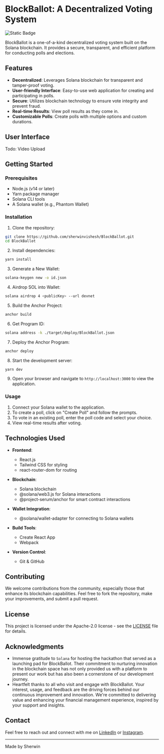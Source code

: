 
# BlockBallot: A Decentralized Voting System

![Static Badge](https://img.shields.io/badge/Solana_Hacker_House_:_Bengaluru-_Project_Submitted-blue)

BlockBallot is a one-of-a-kind decentralized voting system built on the Solana blockchain. It provides a secure, transparent, and efficient platform for conducting polls and elections.

## Features

- **Decentralized**: Leverages Solana blockchain for transparent and tamper-proof voting.
- **User-friendly Interface**: Easy-to-use web application for creating and participating in polls.
- **Secure**: Utilizes blockchain technology to ensure vote integrity and prevent fraud.
- **Real-time Results**: View poll results as they come in.
- **Customizable Polls**: Create polls with multiple options and custom durations.

## User Interface
Todo: Video Upload

## Getting Started

### Prerequisites

- Node.js (v14 or later)
- Yarn package manager
- Solana CLI tools
- A Solana wallet (e.g., Phantom Wallet)

### Installation

1. Clone the repository:
```bash
git clone https://github.com/sherwinvishesh/BlockBallot.git
cd BlockBallot
```
2. Install dependencies:
```bash
yarn install
```
3. Generate a New Wallet:
```bash
solana-keygen new -o id.json
```
4. Airdrop SOL into Wallet:
```bash
solana airdrop 4 <publicKey> --url devnet
```
5. Build the Anchor Project:
```bash
anchor build
```
6. Get Program ID:
```bash
solana address -k ./target/deploy/BlockBallot.json
```
7. Deploy the Anchor Program:
```bash
anchor deploy
```
8. Start the development server:
```bash
yarn dev
```

9. Open your browser and navigate to `http://localhost:3000` to view the application.

### Usage

1. Connect your Solana wallet to the application.
2. To create a poll, click on "Create Poll" and follow the prompts.
3. To vote in an existing poll, enter the poll code and select your choice.
4. View real-time results after voting.


## Technologies Used

- **Frontend**:
  - React.js
  - Tailwind CSS for styling
  - react-router-dom for routing

- **Blockchain**:
  - Solana blockchain
  - @solana/web3.js for Solana interactions
  - @project-serum/anchor for smart contract interactions

- **Wallet Integration**:
  - @solana/wallet-adapter for connecting to Solana wallets

- **Build Tools**:
  - Create React App
  - Webpack

- **Version Control**:
  - Git & GitHub


## Contributing

We welcome contributions from the community, especially those that enhance its blockchain capabilities. Feel free to fork the repository, make your improvements, and submit a pull request.


## License

This project is licensed under the Apache-2.0 license - see the [LICENSE](LICENSE) file for details.

## Acknowledgments

- Immense gratitude to `Solana` for hosting the hackathon that served as a launching pad for BlockBallot. Their commitment to nurturing innovation in the blockchain space has not only provided us with a platform to present our work but has also been a cornerstone of our development journey.
- Heartfelt thanks to all who visit and engage with BlockBallot. Your interest, usage, and feedback are the driving forces behind our continuous improvement and innovation. We're committed to delivering value and enhancing your financial management experience, inspired by your support and insights.


## Contact

Feel free to reach out and connect with me on [LinkedIn](https://www.linkedin.com/in/sherwinvishesh) or [Instagram](https://www.instagram.com/sherwinvishesh/).



---


Made by Sherwin 








